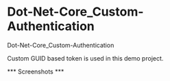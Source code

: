 # Dot-Net-Core_Custom-Authentication
Dot-Net-Core_Custom-Authentication

Custom GUID based token is used in this demo project.

*** Screenshots ***
